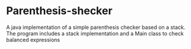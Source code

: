 # Parenthesis-shecker
A java implementation of a simple parenthesis checker based on a stack. The program includes a stack implementation and a Main class to check balanced expressions
